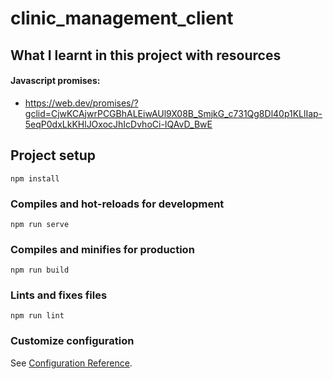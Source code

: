 # clinic_management_client

## What I learnt in this project with resources
#### Javascript promises: 

- <https://web.dev/promises/?gclid=CjwKCAjwrPCGBhALEiwAUl9X08B_SmjkG_c731Qg8Dl40p1KLlIap-5eqP0dxLkKHlJOxocJhIcDvhoCi-IQAvD_BwE>




## Project setup
```
npm install
```

### Compiles and hot-reloads for development
```
npm run serve
```

### Compiles and minifies for production
```
npm run build
```

### Lints and fixes files
```
npm run lint
```

### Customize configuration
See [Configuration Reference](https://cli.vuejs.org/config/).
